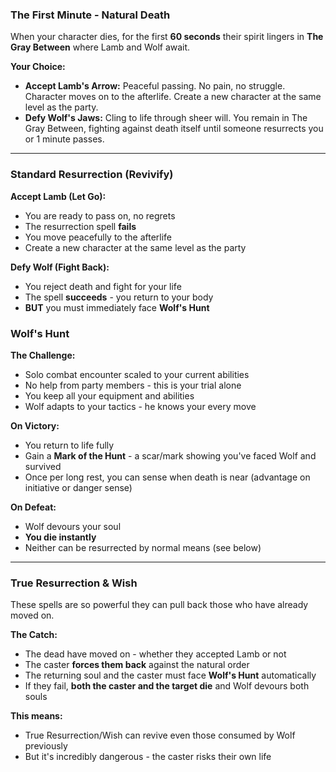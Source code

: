 ### The First Minute - Natural Death

When your character dies, for the first **60 seconds** their spirit lingers in **The Gray Between** where Lamb and Wolf await.

**Your Choice:**

- **Accept Lamb's Arrow:** Peaceful passing. No pain, no struggle. Character moves on to the afterlife. Create a new character at the same level as the party.
- **Defy Wolf's Jaws:** Cling to life through sheer will. You remain in The Gray Between, fighting against death itself until someone resurrects you or 1 minute passes.

---

### Standard Resurrection (Revivify)

**Accept Lamb (Let Go):**

- You are ready to pass on, no regrets
- The resurrection spell **fails**
- You move peacefully to the afterlife
- Create a new character at the same level as the party

**Defy Wolf (Fight Back):**

- You reject death and fight for your life
- The spell **succeeds** - you return to your body
- **BUT** you must immediately face **Wolf's Hunt**

### Wolf's Hunt

**The Challenge:**

- Solo combat encounter scaled to your current abilities
- No help from party members - this is your trial alone
- You keep all your equipment and abilities
- Wolf adapts to your tactics - he knows your every move

**On Victory:**

- You return to life fully
- Gain a **Mark of the Hunt** - a scar/mark showing you've faced Wolf and survived
- Once per long rest, you can sense when death is near (advantage on initiative or danger sense)

**On Defeat:**

- Wolf devours your soul
- **You die instantly**
- Neither can be resurrected by normal means (see below)

---

### True Resurrection & Wish

These spells are so powerful they can pull back those who have already moved on.

**The Catch:**

- The dead have moved on - whether they accepted Lamb or not
- The caster **forces them back** against the natural order
- The returning soul and the caster must face **Wolf's Hunt** automatically
- If they fail, **both the caster and the target die** and Wolf devours both souls

**This means:**

- True Resurrection/Wish can revive even those consumed by Wolf previously
- But it's incredibly dangerous - the caster risks their own life